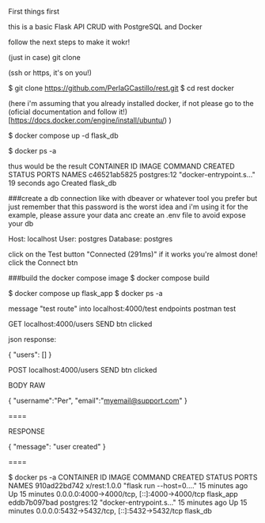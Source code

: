 First things first

this is a basic Flask API CRUD with PostgreSQL and Docker

follow the next steps to make it wokr!

(just in case)
git clone

(ssh or https, it's on you!)

$ git clone https://github.com/PerlaGCastillo/rest.git $ cd rest
docker

(here i'm assuming that you already installed docker, if not please go to the (oficial documentation and follow it!)[https://docs.docker.com/engine/install/ubuntu/) )

$ docker compose up -d flask_db

$ docker ps -a

thus would be the result CONTAINER ID IMAGE COMMAND CREATED STATUS PORTS NAMES c46521ab5825 postgres:12 "docker-entrypoint.s…" 19 seconds ago Created flask_db

###create a db connection like with dbeaver or whatever tool you prefer but just remember that this password is the worst idea and i'm using it for the example, please assure your data anc create an .env file to avoid expose your db

Host: localhost User: postgres Database: postgres

click on the Test button "Connected (291ms)" if it works you're almost done! click the Connect btn

###build the docker compose image $ docker compose build

$ docker compose up flask_app $ docker ps -a

message "test route" into localhost:4000/test
endpoints postman test

GET localhost:4000/users SEND btn clicked

json response:

{ "users": [] }

POST localhost:4000/users SEND btn clicked

BODY RAW

{ "username":"Per", "email":"myemail@support.com" }

====

RESPONSE

{ "message": "user created" }

====

$ docker ps -a CONTAINER ID IMAGE COMMAND CREATED STATUS PORTS NAMES 910ad22bd742 x/rest:1.0.0 "flask run --host=0.…" 15 minutes ago Up 15 minutes 0.0.0.0:4000->4000/tcp, [::]:4000->4000/tcp flask_app eddb7b097bad postgres:12 "docker-entrypoint.s…" 15 minutes ago Up 15 minutes 0.0.0.0:5432->5432/tcp, [::]:5432->5432/tcp flask_db
